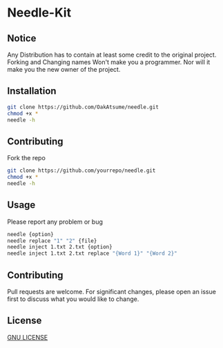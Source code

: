 # Needle-Kit

## Notice
Any Distribution has to contain at least some credit to the original project.
Forking and Changing names Won't make you a programmer.
Nor will it make you the new owner of the project.

## Installation 

```bash
git clone https://github.com/OakAtsume/needle.git
chmod +x * 
needle -h

```

## Contributing
Fork the repo
```bash
git clone https://github.com/yourrepo/needle.git
chmod +x *
needle -h
```

## Usage
Please report any problem or bug 
```bash
needle {option}
needle replace "1" "2" {file}
needle inject 1.txt 2.txt {option}
needle inject 1.txt 2.txt replace "{Word 1}" "{Word 2}" 
```
## Contributing
Pull requests are welcome.
For significant changes, please open an issue first to discuss what you would like to change.
## License 
[GNU LICENSE](https://github.com/user951/Needle-Kit/blob/master/LICENSE)
